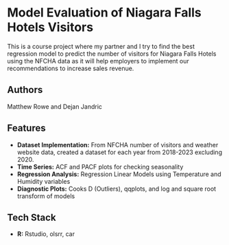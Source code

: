 # Model Evaluation of Niagara Falls Hotels Visitors 

This is a course project where my partner and I try to find the best regression model to predict the number of visitors for Niagara Falls Hotels using the NFCHA data as it will help employers to implement our recommendations to increase sales revenue. 



## Authors

Matthew Rowe and Dejan Jandric
## Features

- **Dataset Implementation:** From NFCHA number of visitors and weather website data, created a dataset for each year from 2018-2023 excluding 2020. 
- **Time Series:** ACF and PACF plots for checking seasonality 
- **Regression Analysis:** Regression Linear Models using Temperature and Humidity variables
- **Diagnostic Plots:** Cooks D (Outliers), qqplots, and log and square root transform of models


## Tech Stack

- **R:** Rstudio, olsrr, car
